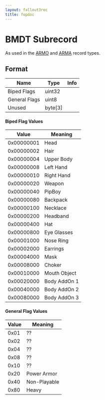 ```yaml
---
layout: fallout3rec
title: fopdoc
---
```

BMDT Subrecord
==========

As used in the [ARMO](../ARMO.html) and [ARMA](../ARMA.html) record types.

## Format

Name | Type | Info
-----|------|-----
Biped Flags | uint32 |
General Flags | uint8 |
Unused | byte[3] |

#### Biped Flag Values

Value | Meaning
-----|--------
0x00000001 | Head
0x00000002 | Hair
0x00000004 | Upper Body
0x00000008 | Left Hand
0x00000010 | Right Hand
0x00000020 | Weapon
0x00000040 | PipBoy
0x00000080 | Backpack
0x00000100 | Necklace
0x00000200 | Headband
0x00000400 | Hat
0x00000800 | Eye Glasses
0x00001000 | Nose Ring
0x00002000 | Earrings
0x00004000 | Mask
0x00008000 | Choker
0x00010000 | Mouth Object
0x00020000 | Body AddOn 1
0x00040000 | Body AddOn 2
0x00080000 | Body AddOn 3

#### General Flag Values

Value | Meaning
-----|--------
0x01 | ??
0x02 | ??
0x04 | ??
0x08 | ??
0x10 | ??
0x20 | Power Armor
0x40 | Non-Playable
0x80 | Heavy
